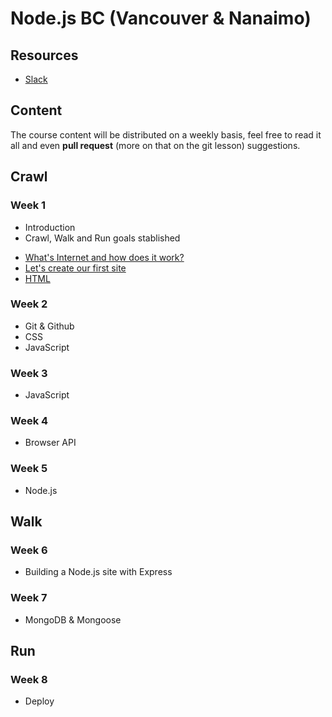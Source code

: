 # Node.js BC (Vancouver & Nanaimo)

## Resources
* [Slack](http://nodebcjan6.slack.com)

## Content
The course content will be distributed on a weekly basis, feel free to read it all and even **pull request** (more on that on the git lesson) suggestions.

## Crawl
### Week 1
- Introduction
- Crawl, Walk and Run goals stablished
* [What's Internet and how does it work?](internet.md)
* [Let's create our first site](first-site.md)
* [HTML](html.md)

### Week 2
* Git & Github
* CSS
* JavaScript

### Week 3
* JavaScript

### Week 4
* Browser API

### Week 5
* Node.js

## Walk
### Week 6
* Building a Node.js site with Express
### Week 7
* MongoDB & Mongoose

## Run
### Week 8
* Deploy
